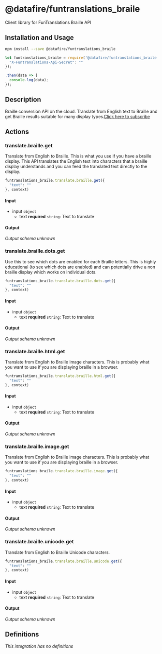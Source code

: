 # @datafire/funtranslations_braile

Client library for FunTranslations Braille API

## Installation and Usage
```bash
npm install --save @datafire/funtranslations_braile
```
```js
let funtranslations_braile = require('@datafire/funtranslations_braile').create({
  "X-Funtranslations-Api-Secret": ""
});

.then(data => {
  console.log(data);
});
```

## Description

Braille conversion API on the cloud. Translate from English text to Braille and get Braille results suitable for many display types.[Click here to subscribe](http://funtranslations.com/api/braille) 


## Actions

### translate.braille.get
Translate from English to Braille. This is what you use if you have a braille display. This API translates the English text into characters that a braille display understands and you can feed the translated text directly to the display.


```js
funtranslations_braile.translate.braille.get({
  "text": ""
}, context)
```

#### Input
* input `object`
  * text **required** `string`: Text to translate

#### Output
*Output schema unknown*

### translate.braille.dots.get
Use this to see which dots are enabled for each Braille letters. This is highly educational (to see which dots are enabled) and can potentially drive a non braille display which works on individual dots.


```js
funtranslations_braile.translate.braille.dots.get({
  "text": ""
}, context)
```

#### Input
* input `object`
  * text **required** `string`: Text to translate

#### Output
*Output schema unknown*

### translate.braille.html.get
Translate from English to Braille Image characters. This is probably what you want to use if you are displaying braille in a browser.


```js
funtranslations_braile.translate.braille.html.get({
  "text": ""
}, context)
```

#### Input
* input `object`
  * text **required** `string`: Text to translate

#### Output
*Output schema unknown*

### translate.braille.image.get
Translate from English to Braille image characters. This is probably what you want to use if you are displaying braille in a browser.


```js
funtranslations_braile.translate.braille.image.get({
  "text": ""
}, context)
```

#### Input
* input `object`
  * text **required** `string`: Text to translate

#### Output
*Output schema unknown*

### translate.braille.unicode.get
Translate from English to Braille Unicode characters.


```js
funtranslations_braile.translate.braille.unicode.get({
  "text": ""
}, context)
```

#### Input
* input `object`
  * text **required** `string`: Text to translate

#### Output
*Output schema unknown*



## Definitions

*This integration has no definitions*
